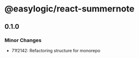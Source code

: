# @easylogic/react-summernote

## 0.1.0

### Minor Changes

- 71f2142: Refactoring structure for monorepo
